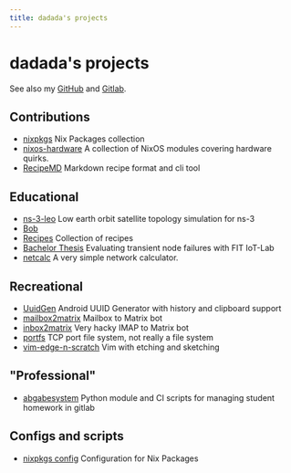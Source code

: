 ```yaml
---
title: dadada's projects
---
```

# dadada's projects

See also my [GitHub](https://github.com/dadada) and [Gitlab](https://gitlab.com/dadada_).

## Contributions

- [nixpkgs](https://github.com/NixOS/nixpkgs)
  Nix Packages collection 
- [nixos-hardware](https://github.com/NixOS/nixos-hardware)
  A collection of NixOS modules covering hardware quirks. 
- [RecipeMD](https://github.com/tstehr/RecipeMD)
  Markdown recipe format and cli tool

## Educational

- [ns-3-leo](https://gitlab.ibr.cs.tu-bs.de/tschuber/ns-3-leo)
  Low earth orbit satellite topology simulation for ns-3
- [Bob](https://github.com/dadada/Bob)
- [Recipes](https://github.com/dadada/recipes)
  Collection of recipes
- [Bachelor Thesis](https://github.com/dadada/bachelor-thesis)
  Evaluating transient node failures with FIT IoT-Lab
- [netcalc](https://github.com/dadada/netcalc)
  A very simple network calculator. 

## Recreational

- [UuidGen](https://gitlab.com/dadada_/uuidgen)
  Android UUID Generator with history and clipboard support
- [mailbox2matrix](https://github.com/dadada/mailbox2matrix)
  Mailbox to Matrix bot
- [inbox2matrix](https://github.com/dadada/inbox2matrix)
  Very hacky IMAP to Matrix bot
- [portfs](https://github.com/dadada/portfs)
  TCP port file system, not really a file system
- [vim-edge-n-scratch](https://github.com/dadada/vim-edge-n-scratch)
  Vim with etching and sketching

## "Professional"

- [abgabesystem](https://github.com/dadada/abgabesystem)
  Python module and CI scripts for managing student homework in gitlab 

## Configs and scripts

- [nixpkgs config](https://github.com/dadada/nix-config)
  Configuration for Nix Packages
